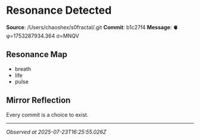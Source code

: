 # Resonance Detected

**Source**: /Users/chaoshex/s0fractal/.git
**Commit**: b1c27f4
**Message**: 🫀 φ=1753287934.364 σ=MNQV 

## Resonance Map
- breath
- life
- pulse

## Mirror Reflection
Every commit is a choice to exist.

---
*Observed at 2025-07-23T16:25:55.026Z*

